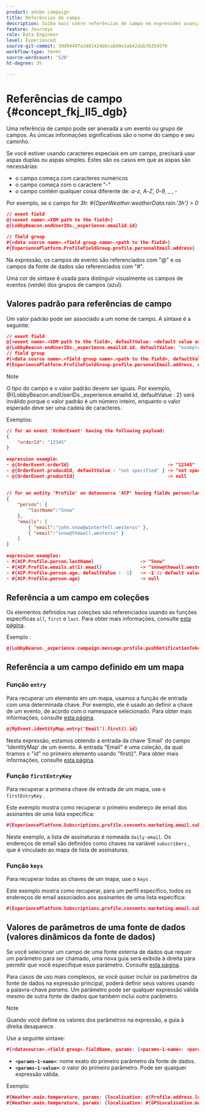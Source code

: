 ```yaml
---
product: adobe campaign
title: Referências de campo
description: Saiba mais sobre referências de campo em expressões avançadas
feature: Journeys
role: Data Engineer
level: Experienced
source-git-commit: 39d94497a3481424bbca840e3ab42dab7b3545f6
workflow-type: tm+mt
source-wordcount: '520'
ht-degree: 3%

---
```


# Referências de campo {#concept_fkj_ll5_dgb}

Uma referência de campo pode ser anexada a um evento ou grupo de campos. As únicas informações significativas são o nome do campo e seu caminho.

Se você estiver usando caracteres especiais em um campo, precisará usar aspas duplas ou aspas simples. Estes são os casos em que as aspas são necessárias:

* o campo começa com caracteres numéricos
* o campo começa com o caractere &quot;-&quot;
* o campo contém qualquer coisa diferente de: _a_-_z_, _A_-_Z_, _0_-_9_, _ , _-_

Por exemplo, se o campo for _3h_: _#{OpenWeather.weatherData.rain.&#39;3h&#39;} > 0_

```json
// event field
@{<event name>.<XDM path to the field>}
@{LobbyBeacon.endUserIDs._experience.emailid.id}

// field group
#{<data source name>.<field group name>.<path to the field>}
#{ExperiencePlatform.ProfileFieldGroup.profile.personalEmail.address}
```

Na expressão, os campos de evento são referenciados com &quot;@&quot; e os campos da fonte de dados são referenciados com &quot;#&quot;.

Uma cor de sintaxe é usada para distinguir visualmente os campos de eventos (verde) dos grupos de campos (azul).

## Valores padrão para referências de campo

Um valor padrão pode ser associado a um nome de campo. A sintaxe é a seguinte:

```json
// event field
@{<event name>.<XDM path to the field>, defaultValue: <default value expression>}
@{LobbyBeacon.endUserIDs._experience.emailid.id, defaultValue: "example@adobe.com"}
// field group
#{<data source name>.<field group name>.<path to the field>, defaultValue: <default value expression>}
#{ExperiencePlatform.ProfileFieldGroup.profile.personalEmail.address, defaultValue: "example@adobe.com"}
```

>[!NOTE]
>
>O tipo do campo e o valor padrão devem ser iguais. Por exemplo, @{LobbyBeacon.endUserIDs._experience.emailid.id, defaultValue : 2} será inválido porque o valor padrão é um número inteiro, enquanto o valor esperado deve ser uma cadeia de caracteres.

Exemplos:

```json
// for an event 'OrderEvent' having the following payload:
{
    "orderId": "12345"
}
 
expression example:
- @{OrderEvent.orderId}                                    -> "12345"
- @{OrderEvent.producdId, defaultValue : "not specified" } -> "not specified" // default value, productId is not a field present in the payload
- @{OrderEvent.productId}                                  -> null
 
 
// for an entity 'Profile' on datasource 'ACP' having fields person/lastName, with fetched data such as:
{
    "person": {
        "lastName":"Snow"
    },
    "emails": [
        { "email":"john.snow@winterfell.westeros" },
        { "email":"snow@thewall.westeros" }
    ]
}
 
expression examples:
- #{ACP.Profile.person.lastName}                 -> "Snow"
- #{ACP.Profile.emails.at(1).email}              -> "snow@thewall.westeros"
- #{ACP.Profile.person.age, defaultValue : -1}   -> -1 // default value, age is not a field present in the payload
- #{ACP.Profile.person.age}                      -> null
```

## Referência a um campo em coleções

Os elementos definidos nas coleções são referenciados usando as funções específicas `all`, `first` e `last`. Para obter mais informações, consulte [esta página](../expression/collection-management-functions.md).

Exemplo :

```json
@{LobbyBeacon._experience.campaign.message.profile.pushNotificationTokens.all()
```

## Referência a um campo definido em um mapa

### Função `entry` 

Para recuperar um elemento em um mapa, usamos a função de entrada com uma determinada chave. Por exemplo, ele é usado ao definir a chave de um evento, de acordo com o namespace selecionado. Para obter mais informações, consulte [esta página](../../event/about-creating.md#select-the-namespace).

```json
@{MyEvent.identityMap.entry('Email').first().id}
```

Nesta expressão, estamos obtendo a entrada da chave &#39;Email&#39; do campo &#39;IdentityMap&#39; de um evento. A entrada &quot;Email&quot; é uma coleção, da qual tiramos o &quot;id&quot; no primeiro elemento usando &quot;first()&quot;. Para obter mais informações, consulte [esta página](../expression/collection-management-functions.md).

### Função `firstEntryKey` 

Para recuperar a primeira chave de entrada de um mapa, use o `firstEntryKey` .

Este exemplo mostra como recuperar o primeiro endereço de email dos assinantes de uma lista específica:

```json
#{ExperiencePlatform.Subscriptions.profile.consents.marketing.email.subscriptions.entry('daily-email').subscribers.firstEntryKey()}
```

Neste exemplo, a lista de assinaturas é nomeada `daily-email`. Os endereços de email são definidos como chaves na variável `subscribers` , que é vinculado ao mapa de lista de assinaturas.

### Função `keys` 

Para recuperar todas as chaves de um mapa, use o `keys` .

Este exemplo mostra como recuperar, para um perfil específico, todos os endereços de email associados aos assinantes de uma lista específica:

```json
#{ExperiencePlatform.Subscriptions.profile.consents.marketing.email.subscriptions.entry('daily-mail').subscribers.keys()
```

## Valores de parâmetros de uma fonte de dados (valores dinâmicos da fonte de dados)

Se você selecionar um campo de uma fonte externa de dados que requer um parâmetro para ser chamado, uma nova guia será exibida à direita para permitir que você especifique esse parâmetro. Consulte [esta página](../expression/expressionadvanced.md).

Para casos de uso mais complexos, se você quiser incluir os parâmetros da fonte de dados na expressão principal, poderá definir seus valores usando a palavra-chave _params_. Um parâmetro pode ser qualquer expressão válida mesmo de outra fonte de dados que também inclui outro parâmetro.

>[!NOTE]
>
>Quando você define os valores dos parâmetros na expressão, a guia à direita desaparece.

Use a seguinte sintaxe:

```json
#{<datasource>.<field group>.fieldName, params: {<params-1-name>: <params-1-value>, <params-2-name>: <params-2-value>}}
```

* **`<params-1-name>`**: nome exato do primeiro parâmetro da fonte de dados.
* **`<params-1-value>`**: o valor do primeiro parâmetro. Pode ser qualquer expressão válida.

Exemplo:

```json
#{Weather.main.temperature, params: {localisation: @{Profile.address.localisation}}}
#{Weather.main.temperature, params: {localisation: #{GPSLocalisation.main.coordinates, params: {city: @{Profile.address.city}}}}}
```

